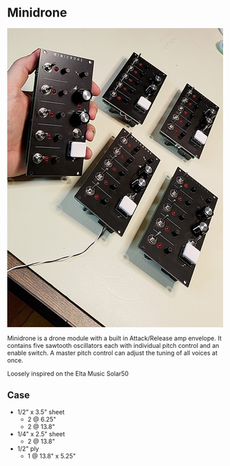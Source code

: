 # Minidrone

![Minidrone](img/minidrone.jpg)

Minidrone is a drone module with a built in Attack/Release amp envelope. It contains five sawtooth oscillators each with individual pitch control and an enable switch. A master pitch control can adjust the tuning of all voices at once. 

Loosely inspired on the Elta Music Solar50



## Case

- 1/2" x 3.5" sheet
  - 2 @ 6.25"
  - 2 @ 13.8"
- 1/4" x 2.5" sheet
  - 2 @ 13.8"
- 1/2" ply
  - 1 @ 13.8" x 5.25"
